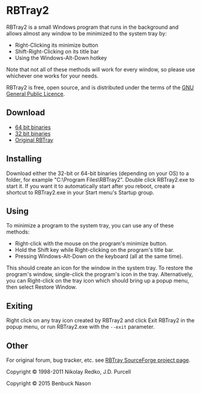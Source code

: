 # RBTray2

RBTray2 is a small Windows program that runs in the background and allows almost any window to be minimized to the system tray by:

- Right-Clicking its minimize button
- Shift-Right-Clicking on its title bar
- Using the Windows-Alt-Down hotkey

Note that not all of these methods will work for every window, so please use whichever one works for your needs.

RBTray2 is free, open source, and is distributed under the terms of the [GNU General Public Licence](http://www.gnu.org/copyleft/gpl.html).

## Download

- [64 bit binaries](x64)
- [32 bit binaries](x86)
- [Original RBTray](http://sourceforge.net/projects/RBTray/files/)

## Installing

Download either the 32-bit or 64-bit binaries (depending on your OS) to a folder,
for example "C:\Program Files\RBTray2".  Double click RBTray2.exe to start it.  If
you want it to automatically start after you reboot, create a shortcut to RBTray2.exe
in your Start menu's Startup group.

## Using

To minimize a program to the system tray, you can use any of these methods:

- Right-click with the mouse on the program's minimize button.
- Hold the Shift key while Right-clicking on the program's title bar.
- Pressing Windows-Alt-Down on the keyboard (all at the same time).

This should create an icon for the window in the system tray. To restore the
program's window, single-click the program's icon in the tray. Alternatively,
you can Right-click on the tray icon which should bring up a popup menu, then
select Restore Window.

## Exiting

Right click on any tray icon created by RBTray2 and click Exit RBTray2 in the
popup menu, or run RBTray2.exe with the `--exit` parameter.

## Other

For original forum, bug tracker, etc. see [RBTray SourceForge project page](http://sourceforge.net/projects/RBTray/).

Copyright &copy; 1998-2011 Nikolay Redko, J.D. Purcell

Copyright &copy; 2015 Benbuck Nason

